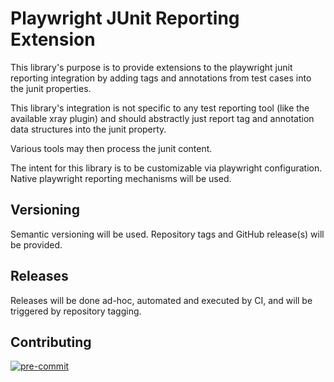 # Playwright JUnit Reporting Extension

This library's purpose is to provide extensions to the playwright junit reporting integration by adding tags and annotations from test cases into the junit properties.

This library's integration is not specific to any test reporting tool (like the available xray plugin) and should abstractly just report tag and annotation data structures into the junit property.

Various tools may then process the junit content.

The intent for this library is to be customizable via playwright configuration. Native playwright reporting mechanisms will be used.

## Versioning

Semantic versioning will be used. Repository tags and GitHub release(s) will be provided.

## Releases

Releases will be done ad-hoc, automated and executed by CI, and will be triggered by repository tagging.

## Contributing

[![pre-commit](https://img.shields.io/badge/pre--commit-enabled-brightgreen?logo=pre-commit)](https://github.com/pre-commit/pre-commit)
